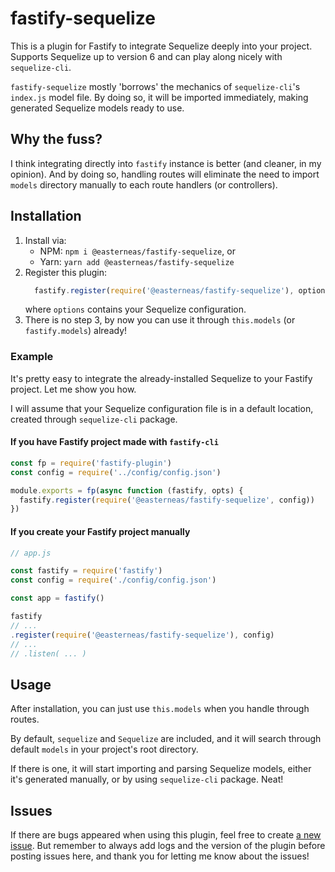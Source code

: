 # fastify-sequelize

This is a plugin for Fastify to integrate Sequelize deeply into your project.
Supports Sequelize up to version 6 and can play along nicely with `sequelize-cli`.

`fastify-sequelize` mostly 'borrows' the mechanics of `sequelize-cli`'s `index.js`
model file. By doing so, it will be imported immediately, making generated
Sequelize models ready to use.

## Why the fuss?

I think integrating directly into `fastify` instance is better (and cleaner, in
my opinion). And by doing so, handling routes will eliminate the need to
import `models` directory manually to each route handlers (or controllers).

## Installation

1. Install via:
   - NPM: `npm i @easterneas/fastify-sequelize`, or
   - Yarn: `yarn add @easterneas/fastify-sequelize`
2. Register this plugin:
   ```js
     fastify.register(require('@easterneas/fastify-sequelize'), options)
   ```
   where `options` contains your Sequelize configuration.
3. There is no step 3, by now you can use it through `this.models` (or
   `fastify.models`) already!

### Example

It's pretty easy to integrate the already-installed Sequelize to your Fastify project.
Let me show you how.

I will assume that your Sequelize configuration file is in a default location,
created through `sequelize-cli` package.
#### If you have Fastify project made with `fastify-cli`

```js
const fp = require('fastify-plugin')
const config = require('../config/config.json')

module.exports = fp(async function (fastify, opts) {
  fastify.register(require('@easterneas/fastify-sequelize', config))
})
```

#### If you create your Fastify project manually

```js
// app.js

const fastify = require('fastify')
const config = require('./config/config.json')

const app = fastify()

fastify
// ...
.register(require('@easterneas/fastify-sequelize'), config)
// ...
// .listen( ... )
```

## Usage

After installation, you can just use `this.models` when you handle through routes.

By default, `sequelize` and `Sequelize` are included, and it will search through
default `models` in your project's root directory.

If there is one, it will start importing and parsing Sequelize models, either
it's generated manually, or by using `sequelize-cli` package. Neat!

## Issues

If there are bugs appeared when using this plugin, feel free to create
[a new issue](./issues). But remember to always add logs and the version of the
plugin before posting issues here, and thank you for letting me know about
the issues!
